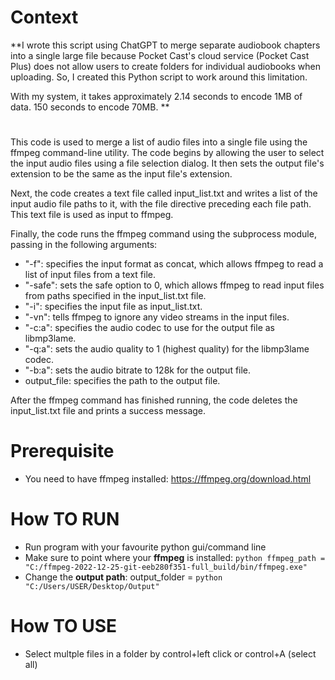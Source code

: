 # Context
**I wrote this script using ChatGPT to merge separate audiobook chapters into a single large file because Pocket Cast's cloud service (Pocket Cast Plus) does not allow users to create folders for individual audiobooks when uploading. So, I created this Python script to work around this limitation.

With my system, it takes approximately 2.14 seconds to encode 1MB of data. 150 seconds to encode 70MB.
**
#
This code is used to merge a list of audio files into a single file using the ffmpeg command-line utility. The code begins by allowing the user to select the input audio files using a file selection dialog. It then sets the output file's extension to be the same as the input file's extension.

Next, the code creates a text file called input_list.txt and writes a list of the input audio file paths to it, with the file directive preceding each file path. This text file is used as input to ffmpeg.

Finally, the code runs the ffmpeg command using the subprocess module, passing in the following arguments:

- "-f": specifies the input format as concat, which allows ffmpeg to read a list of input files from a text file.
- "-safe": sets the safe option to 0, which allows ffmpeg to read input files from paths specified in the input_list.txt file.
- "-i": specifies the input file as input_list.txt.
- "-vn": tells ffmpeg to ignore any video streams in the input files.
- "-c:a": specifies the audio codec to use for the output file as libmp3lame.
- "-q:a": sets the audio quality to 1 (highest quality) for the libmp3lame codec.
- "-b:a": sets the audio bitrate to 128k for the output file.
- output_file: specifies the path to the output file.

After the ffmpeg command has finished running, the code deletes the input_list.txt file and prints a success message.


# Prerequisite
- You need to have ffmpeg installed: https://ffmpeg.org/download.html

# How TO RUN
- Run program with your favourite python gui/command line
- Make sure to point where your **ffmpeg** is installed: ```python ffmpeg_path = "C:/ffmpeg-2022-12-25-git-eeb280f351-full_build/bin/ffmpeg.exe"```
- Change the **output path**: output_folder = ```python "C:/Users/USER/Desktop/Output"```

# How TO USE
- Select multple files in a folder by control+left click or control+A (select all)


